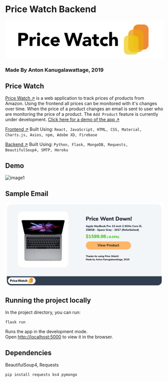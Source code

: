 # Price Watch Backend

![image0](https://raw.githubusercontent.com/AntonKanug/Price-Watch-BE/master/assets/logoTitle.png)
### Made By Anton Kanugalawattage, 2019 

## Price Watch

[Price Watch ↗](https://pricewatch-antonk.web.app/) is a web application to track prices of products from Amazon. Using the frontend all prices can be monitored with it's changes over time. When the price of a product changes an email is sent to user who are monitoring the price of a product. The `Add Product` feature is currently under development. [Click here for a demo of the app ↗](https://www.youtube.com/watch?v=3Q5fvYWOT_U&feature=youtu.be)

[Frontend ↗](https://github.com/AntonKanug/Price-Watch) Built Using: `React, JavaScript, HTML, CSS, Material, Charts.js, Axios, npm, Adobe XD, Firebase`

[Backend ↗](https://github.com/AntonKanug/Price-Watch-BE) Built Using: `Python, Flask, MongoDB, Requests, BeautifulSoup4, SMTP, Heroku`

## Demo

![image1](https://github.com/AntonKanug/AntonKanug-3.0/blob/master/public/assets/PriceWatch-White.gif)

## Sample Email

![image1](https://raw.githubusercontent.com/AntonKanug/Price-Watch-BE/master/assets/sample.png)

## Running the project locally
In the project directory, you can run:

```
flask run
```

Runs the app in the development mode.<br>
Open [http://localhost:5000](http://localhost:5000) to view it in the browser.

## Dependencies  

BeautifulSoup4, Requests

```
pip install requests bs4 pymongo
```

